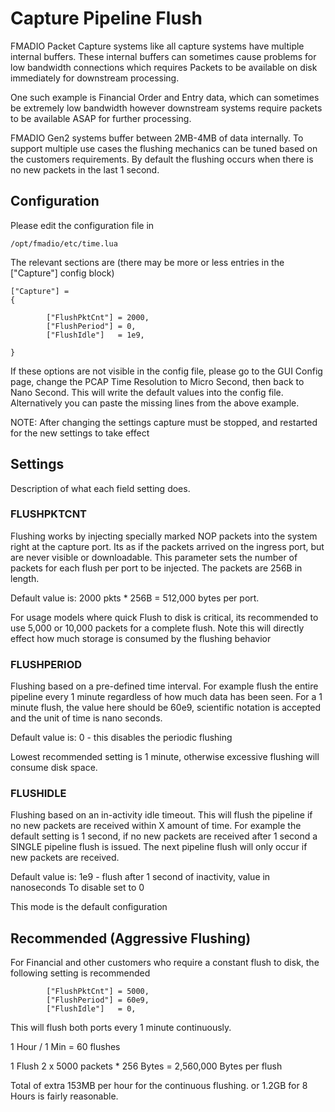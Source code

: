 # Capture Pipeline Flush

FMADIO Packet Capture systems like all capture systems have multiple internal buffers. These internal buffers can sometimes cause problems for low bandwidth connections which requires Packets to be available on disk immediately for downstream processing.

One such example is Financial Order and Entry data, which can sometimes be extremely low bandwidth however downstream systems require packets to be available ASAP for further processing.

FMADIO Gen2 systems buffer between 2MB-4MB of data internally. To support multiple use cases the flushing mechanics can be tuned based on the customers requirements. By default the flushing occurs when there is no new packets in the last 1 second.

## Configuration

Please edit the configuration file in

```text
/opt/fmadio/etc/time.lua 
```

The relevant sections are \(there may be more or less entries in the \["Capture"\] config block\)

```text
["Capture"] =
{

        ["FlushPktCnt"] = 2000,
        ["FlushPeriod"] = 0,
        ["FlushIdle"]   = 1e9,
        
}
```

If these options are not visible in the config file, please go to the GUI Config page, change the PCAP Time Resolution to Micro Second, then back to Nano Second. This will write the default values into the config file. Alternatively you can paste the missing lines from the above example.

NOTE: After changing the settings capture must be stopped, and restarted for the new settings to take effect

## Settings

Description of what each field setting does.

### **FLUSHPKTCNT**

Flushing works by injecting specially marked NOP packets into the system right at the capture port. Its as if the packets arrived on the ingress port, but are never visible or downloadable. This parameter sets the number of packets for each flush per port to be injected. The packets are 256B in length.

Default value is: 2000 pkts \* 256B = 512,000 bytes per port.

For usage models where quick Flush to disk is critical, its recommended to use 5,000 or 10,000 packets for a complete flush. Note this will directly effect how much storage is consumed by the flushing behavior

### **FLUSHPERIOD**

Flushing based on a pre-defined time interval. For example flush the entire pipeline every 1 minute regardless of how much data has been seen. For a 1 minute flush, the value here should be 60e9, scientific notation is accepted and the unit of time is nano seconds.

Default value is: 0 - this disables the periodic flushing

Lowest recommended setting is 1 minute, otherwise excessive flushing will consume disk space.

### **FLUSHIDLE**

Flushing based on an in-activity idle timeout. This will flush the pipeline if no new packets are received within X amount of time. For example the default setting is 1 second, if no new packets are received after 1 second a SINGLE pipeline flush is issued. The next pipeline flush will only occur if new packets are received.

Default value is: 1e9 - flush after 1 second of inactivity, value in nanoseconds To disable set to 0

This mode is the default configuration

## Recommended \(Aggressive Flushing\)

For Financial and other customers who require a constant flush to disk, the following setting is recommended

```text
        ["FlushPktCnt"] = 5000,
        ["FlushPeriod"] = 60e9,
        ["FlushIdle"]   = 0,
```

This will flush both ports every 1 minute continuously.

1 Hour / 1 Min = 60 flushes

1 Flush 2 x 5000 packets \* 256 Bytes = 2,560,000 Bytes per flush

Total of extra 153MB per hour for the continuous flushing. or 1.2GB for 8 Hours is fairly reasonable.


